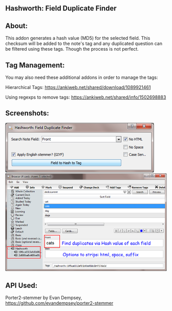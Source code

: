 ## Hashworth: Field Duplicate Finder

## About:
This addon generates a hash value (MD5) for the selected field. This checksum will be added to the note's tag and any duplicated question can be filtered using these tags. Though the process is not perfect.



## Tag Management:
You may also need these additional addons in order to manage the tags:  

Hierarchical Tags: https://ankiweb.net/shared/download/1089921461  

Using regexps to remove tags: https://ankiweb.net/shared/info/1502698883  


## Screenshots:

<img src="https://github.com/lovac42/Hashworth/blob/master/screenshots/dialog.png?raw=true">  

<img src="https://github.com/lovac42/Hashworth/blob/master/screenshots/browser.png?raw=true">  

## API Used:
Porter2-stemmer by Evan Dempsey, https://github.com/evandempsey/porter2-stemmer

